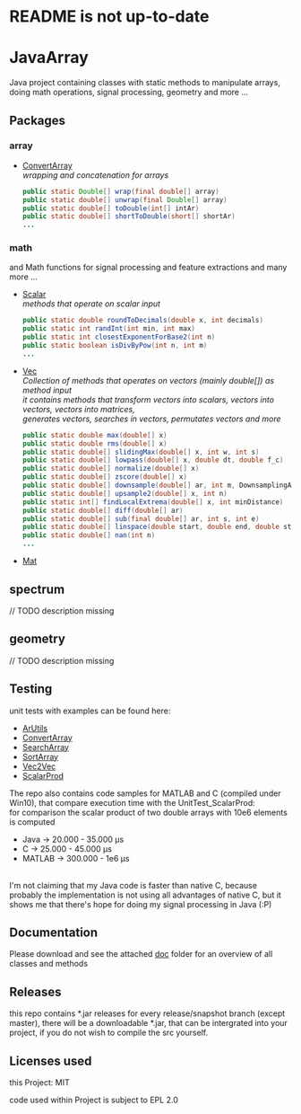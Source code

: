 # README is not up-to-date
# JavaArray

Java project containing classes with static methods to manipulate arrays, doing math operations, signal processing, geometry and more ...

## Packages

### array

* [ConvertArray](src/net/sytes/botg/array/ConvertArray.java)
  <br><i>wrapping and concatenation for arrays</i>
  ```java
  public static Double[] wrap(final double[] array)
  public static double[] unwrap(final Double[] array)
  public static double[] toDouble(int[] intAr)
  public static double[] shortToDouble(short[] shortAr)
  ...
  ```

### math

and Math functions for signal processing and feature extractions and many more ...
* [Scalar](src/net/sytes/botg/array/math/Scalar.java)
  <br><i>methods that operate on scalar input</i>
  ```java
  public static double roundToDecimals(double x, int decimals)
  public static int randInt(int min, int max)
  public static int closestExponentForBase2(int n)
  public static boolean isDivByPow(int n, int m)
  ...
  ```
* [Vec](src/net/sytes/botg/array/math/Vec.java)
  <i><br>Collection of methods that operates on vectors (mainly double[]) as method input
  <br>it contains methods that transform vectors into scalars, vectors into vectors, vectors into matrices,<br>generates vectors, searches in vectors, permutates vectors and more</i>
  ```java
  public static double max(double[] x)
  public static double rms(double[] x)
  public static double[] slidingMax(double[] x, int w, int s)
  public static double[] lowpass(double[] x, double dt, double f_c)
  public static double[] normalize(double[] x)
  public static double[] zscore(double[] x)
  public static double[] downsample(double[] ar, int m, DownsamplingAlgorithm algorithm)
  public static double[] upsample2(double[] x, int n)
  public static int[] findLocalExtrema(double[] x, int minDistance)
  public static double[] diff(double[] ar)
  public static double[] sub(final double[] ar, int s, int e)
  public static double[] linspace(double start, double end, double step)
  public static double[] nan(int n)
  ...
  ```
* [Mat](src/net/sytes/botg/array/math/Mat.java)

## spectrum
// TODO description missing

## geometry
// TODO description missing

## Testing

unit tests with examples can be found here:
* [ArUtils](test/array/UnitTest_ArUtils.java)
* [ConvertArray](test/array/UnitTest_ConvertArray.java)
* [SearchArray](test/array/UnitTest_SearchArray.java)
* [SortArray](test/array/UnitTest_SortArray.java)
* [Vec2Vec](test/math/UnitTest_Vec2Vec.java)
* [ScalarProd](test/math/UnitTest_ScalarProd.java)

The repo also contains code samples for MATLAB and C (compiled under Win10), that compare execution time with the UnitTest_ScalarProd:
<br>for comparison the scalar product of two double arrays with 10e6 elements is computed
* Java		-> 20.000 - 35.000 µs
* C    		-> 25.000 - 45.000 µs
* MATLAB	-> 300.000 - 1e6 µs

<br>I'm not claiming that my Java code is faster than native C, because probably the implementation is not using all advantages of native C, but it shows me that there's hope for doing my signal processing in Java (:P)

## Documentation
Please download and see the attached [doc](doc/) folder for an overview of all classes and methods

## Releases
this repo contains *.jar releases for every release/snapshot branch (except master), there will be a downloadable *.jar, that can be intergrated into your project, if you do not wish to compile the src yourself.

## Licenses used
this Project: MIT

code used within Project is subject to EPL 2.0
